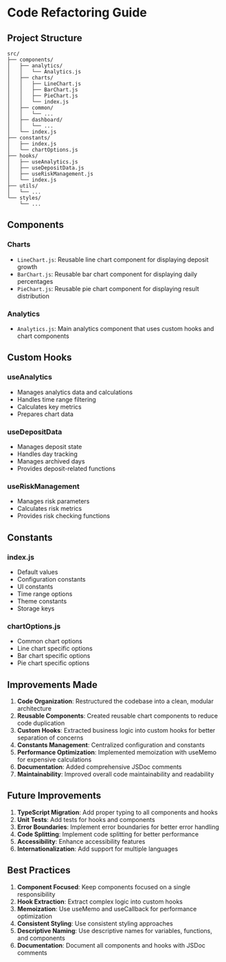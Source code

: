 # Code Refactoring Guide

## Project Structure

```
src/
├── components/
│   ├── analytics/
│   │   └── Analytics.js
│   ├── charts/
│   │   ├── LineChart.js
│   │   ├── BarChart.js
│   │   ├── PieChart.js
│   │   └── index.js
│   ├── common/
│   │   └── ...
│   ├── dashboard/
│   │   └── ...
│   └── index.js
├── constants/
│   ├── index.js
│   └── chartOptions.js
├── hooks/
│   ├── useAnalytics.js
│   ├── useDepositData.js
│   ├── useRiskManagement.js
│   └── index.js
├── utils/
│   └── ...
└── styles/
    └── ...
```

## Components

### Charts
- `LineChart.js`: Reusable line chart component for displaying deposit growth
- `BarChart.js`: Reusable bar chart component for displaying daily percentages
- `PieChart.js`: Reusable pie chart component for displaying result distribution

### Analytics
- `Analytics.js`: Main analytics component that uses custom hooks and chart components

## Custom Hooks

### useAnalytics
- Manages analytics data and calculations
- Handles time range filtering
- Calculates key metrics
- Prepares chart data

### useDepositData
- Manages deposit state
- Handles day tracking
- Manages archived days
- Provides deposit-related functions

### useRiskManagement
- Manages risk parameters
- Calculates risk metrics
- Provides risk checking functions

## Constants

### index.js
- Default values
- Configuration constants
- UI constants
- Time range options
- Theme constants
- Storage keys

### chartOptions.js
- Common chart options
- Line chart specific options
- Bar chart specific options
- Pie chart specific options

## Improvements Made

1. **Code Organization**: Restructured the codebase into a clean, modular architecture
2. **Reusable Components**: Created reusable chart components to reduce code duplication
3. **Custom Hooks**: Extracted business logic into custom hooks for better separation of concerns
4. **Constants Management**: Centralized configuration and constants
5. **Performance Optimization**: Implemented memoization with useMemo for expensive calculations
6. **Documentation**: Added comprehensive JSDoc comments
7. **Maintainability**: Improved overall code maintainability and readability

## Future Improvements

1. **TypeScript Migration**: Add proper typing to all components and hooks
2. **Unit Tests**: Add tests for hooks and components
3. **Error Boundaries**: Implement error boundaries for better error handling
4. **Code Splitting**: Implement code splitting for better performance
5. **Accessibility**: Enhance accessibility features
6. **Internationalization**: Add support for multiple languages

## Best Practices

1. **Component Focused**: Keep components focused on a single responsibility
2. **Hook Extraction**: Extract complex logic into custom hooks
3. **Memoization**: Use useMemo and useCallback for performance optimization
4. **Consistent Styling**: Use consistent styling approaches
5. **Descriptive Naming**: Use descriptive names for variables, functions, and components
6. **Documentation**: Document all components and hooks with JSDoc comments
